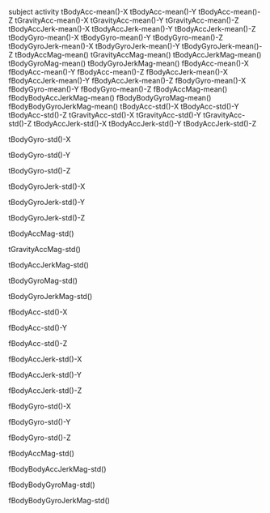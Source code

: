 


subject
activity
tBodyAcc-mean()-X
tBodyAcc-mean()-Y
tBodyAcc-mean()-Z
tGravityAcc-mean()-X
tGravityAcc-mean()-Y
tGravityAcc-mean()-Z
tBodyAccJerk-mean()-X
tBodyAccJerk-mean()-Y
tBodyAccJerk-mean()-Z
tBodyGyro-mean()-X
tBodyGyro-mean()-Y
tBodyGyro-mean()-Z
tBodyGyroJerk-mean()-X
tBodyGyroJerk-mean()-Y
tBodyGyroJerk-mean()-Z
tBodyAccMag-mean()
tGravityAccMag-mean()
tBodyAccJerkMag-mean()
tBodyGyroMag-mean()
tBodyGyroJerkMag-mean()
fBodyAcc-mean()-X
fBodyAcc-mean()-Y
fBodyAcc-mean()-Z
fBodyAccJerk-mean()-X
fBodyAccJerk-mean()-Y
fBodyAccJerk-mean()-Z
fBodyGyro-mean()-X
fBodyGyro-mean()-Y
fBodyGyro-mean()-Z
fBodyAccMag-mean()
fBodyBodyAccJerkMag-mean()
fBodyBodyGyroMag-mean()
fBodyBodyGyroJerkMag-mean()
tBodyAcc-std()-X
tBodyAcc-std()-Y
tBodyAcc-std()-Z
tGravityAcc-std()-X
tGravityAcc-std()-Y
tGravityAcc-std()-Z
tBodyAccJerk-std()-X
tBodyAccJerk-std()-Y
tBodyAccJerk-std()-Z
   


tBodyGyro-std()-X
       
tBodyGyro-std()-Y
       
tBodyGyro-std()-Z
       
tBodyGyroJerk-std()-X
  


tBodyGyroJerk-std()-Y
   
tBodyGyroJerk-std()-Z
   
tBodyAccMag-std()
       
tGravityAccMag-std()
   


tBodyAccJerkMag-std()
   
tBodyGyroMag-std()
      
tBodyGyroJerkMag-std()
  
fBodyAcc-std()-X
       


fBodyAcc-std()-Y
        
fBodyAcc-std()-Z
        
fBodyAccJerk-std()-X
    
fBodyAccJerk-std()-Y
   


fBodyAccJerk-std()-Z
    
fBodyGyro-std()-X
       
fBodyGyro-std()-Y
       
fBodyGyro-std()-Z
      


fBodyAccMag-std()
       
fBodyBodyAccJerkMag-std()
   
fBodyBodyGyroMag-std()
  
fBodyBodyGyroJerkMag-std()
 

